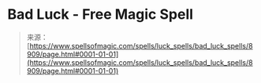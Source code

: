 <!--yml
category: 未分类
date: 2024-06-12 18:44:31
-->

# Bad Luck - Free Magic Spell

> 来源：[https://www.spellsofmagic.com/spells/luck_spells/bad_luck_spells/8909/page.html#0001-01-01](https://www.spellsofmagic.com/spells/luck_spells/bad_luck_spells/8909/page.html#0001-01-01)